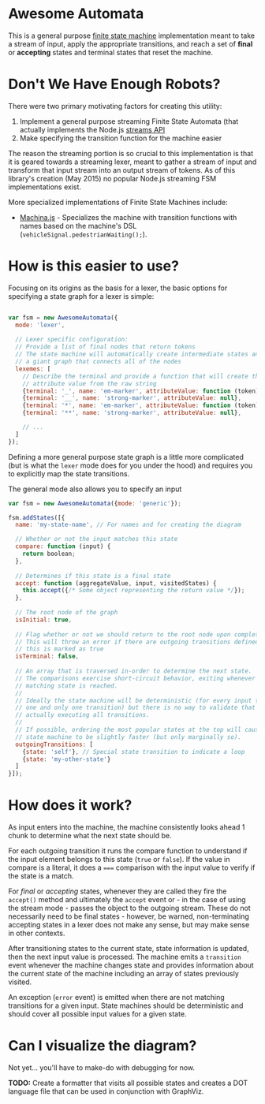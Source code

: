 # Awesome Automata

This is a general purpose [finite state machine](http://en.wikipedia.org/wiki/Finite-state_machine) 
implementation meant to take a stream of input, apply the appropriate transitions,
and reach a set of __final__ or __accepting__ states and terminal states that
reset the machine.


# Don't We Have Enough Robots?

There were two primary motivating factors for creating this utility:

1. Implement a general purpose streaming Finite State Automata (that actually
   implements the Node.js [streams API](https://nodejs.org/api/stream.html)
1. Make specifying the transition function for the machine easier

The reason the streaming portion is so crucial to this implementation is that it
is geared towards a streaming lexer, meant to gather a stream of input and
transform that input stream into an output stream of tokens.  As of this
library's creation (May 2015) no popular Node.js streaming FSM implementations
exist.

More specialized implementations of Finite State Machines include:

* [Machina.js](http://machina-js.org/) - Specializes the machine with transition
  functions with names based on the machine's DSL (`vehicleSignal.pedestrianWaiting();`).


# How is this easier to use?

Focusing on its origins as the basis for a lexer, the basic options for specifying
a state graph for a lexer is simple:


```javascript

var fsm = new AwesomeAutomata({
  mode: 'lexer',
  
  // Lexer specific configuration:
  // Provide a list of final nodes that return tokens
  // The state machine will automatically create intermediate states and create
  // a giant graph that connects all of the nodes
  lexemes: [
    // Describe the terminal and provide a function that will create the appropriate
    // attribute value from the raw string
    {terminal: '_', name: 'em-marker', attributeValue: function (token) { return token; }},
    {terminal: '__', name: 'strong-marker', attributeValue: null},
    {terminal: '*', name: 'em-marker', attributeValue: function (token) { return token; }},
    {terminal: '**', name: 'strong-marker', attributeValue: null},

    // ...
  ]
});

```

Defining a more general purpose state graph is a little more complicated (but is
what the `lexer` mode does for you under the hood) and requires you to explicitly
map the state transitions.

The general mode also allows you to specify an input
 
 
```javascript
var fsm = new AwesomeAutomata({mode: 'generic'});

fsm.addStates([{
  name: 'my-state-name', // For names and for creating the diagram

  // Whether or not the input matches this state
  compare: function (input) {
    return boolean;
  },
  
  // Determines if this state is a final state
  accept: function (aggregateValue, input, visitedStates) {
    this.accept({/* Some object representing the return value */});
  },
  
  // The root node of the graph
  isInitial: true, 
  
  // Flag whether or not we should return to the root node upon completion
  // This will throw an error if there are outgoing transitions defined when
  // this is marked as true
  isTerminal: false,
  
  // An array that is traversed in-order to determine the next state.
  // The comparisons exercise short-circuit behavior, exiting whenever the
  // matching state is reached.
  //
  // Ideally the state machine will be deterministic (for every input there is
  // one and only one transition) but there is no way to validate that without
  // actually executing all transitions.
  // 
  // If possible, ordering the most popular states at the top will cause the
  // state machine to be slightly faster (but only marginally so).
  outgoingTransitions: [
    {state: 'self'}, // Special state transition to indicate a loop
    {state: 'my-other-state'}
  ]
}]);
```


# How does it work?

As input enters into the machine, the machine consistently looks ahead 1 chunk
to determine what the next state should be.

For each outgoing transition it runs the compare function to understand if the
input element belongs to this state (`true` or `false`).  If the value in
compare is a literal, it does a `===` comparison with the input value to verify
if the state is a match.

For _final_ or _accepting_ states, whenever they are called they fire the `accept()`
method and ultimately the `accept` event or - in the case of using the stream
mode - passes the object to the outgoing stream.  These do not necessarily need
to be final states - however, be warned, non-terminating accepting states in a 
lexer does not make any sense, but may make sense in other contexts.

After transitioning states to the current state, state information is updated, 
then the next input value is processed.  The machine emits a `transition` event
whenever the machine changes state and provides information about the current
state of the machine including an array of states previously visited.

An exception (`error` event) is emitted when there are not matching transitions
for a given input.  State machines should be deterministic and should cover
all possible input values for a given state.



# Can I visualize the diagram?

Not yet... you'll have to make-do with debugging for now.

__TODO:__ Create a formatter that visits all possible states and creates a DOT
language file that can be used in conjunction with GraphViz.

